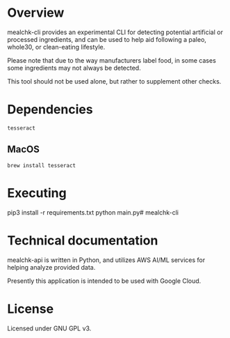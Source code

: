 # Overview
mealchk-cli provides an experimental CLI for detecting potential artificial or processed ingredients, and can be used to help aid following a paleo, whole30, or clean-eating lifestyle.

Please note that due to the way manufacturers label food, in some cases some ingredients may not always be detected.

This tool should not be used alone, but rather to supplement other checks.

# Dependencies

```tesseract```

## MacOS

```brew install tesseract```

# Executing

pip3 install -r requirements.txt
python main.py# mealchk-cli

# Technical documentation

mealchk-api is written in Python, and utilizes AWS AI/ML services for helping analyze provided data.

Presently this application is intended to be used with Google Cloud.

# License
Licensed under GNU GPL v3.
